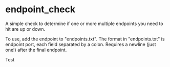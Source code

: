 # endpoint_check
A simple check to determine if one or more multiple endpoints you need to hit are up or down.

To use, add the endpoint to "endpoints.txt". The format in "endpoints.txt" is endpoint port, each field separated by a colon. Requires a newline (just one!) after the final endpoint.

Test
